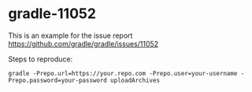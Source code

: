 # gradle-11052

This is an example for the issue report https://github.com/gradle/gradle/issues/11052

Steps to reproduce:

```
gradle -Prepo.url=https://your.repo.com -Prepo.user=your-username -Prepo.password=your-password uploadArchives
